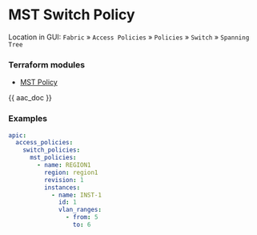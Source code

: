 # MST Switch Policy

Location in GUI:
`Fabric` » `Access Policies` » `Policies` » `Switch` » `Spanning Tree`

### Terraform modules

* [MST Policy](https://registry.terraform.io/modules/netascode/mst-policy/aci/latest)

{{ aac_doc }}
### Examples

```yaml
apic:
  access_policies:
    switch_policies:
      mst_policies:
        - name: REGION1
          region: region1
          revision: 1
          instances:
            - name: INST-1
              id: 1
              vlan_ranges:
                - from: 5
                  to: 6
```
